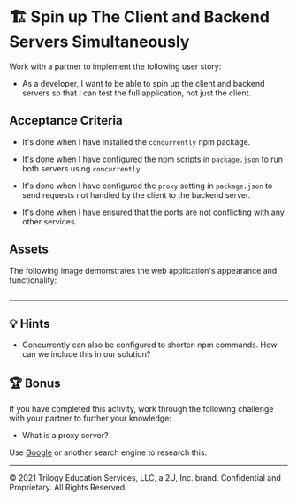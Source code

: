 # 🏗️  Spin up The Client and Backend Servers Simultaneously

Work with a partner to implement the following user story:

* As a developer, I want to be able to spin up the client and backend servers so that I can test the full application, not just the client.

## Acceptance Criteria

* It's done when I have installed the `concurrently` npm package.

* It's done when I have configured the npm scripts in `package.json` to run both servers using `concurrently`.

* It's done when I have configured the `proxy` setting in `package.json` to send requests not handled by the client to the backend server.

* It's done when I have ensured that the ports are not conflicting with any other services.

## Assets

The following image demonstrates the web application's appearance and functionality:

![]()

---

## 💡 Hints

* Concurrently can also be configured to shorten npm commands. How can we include this in our solution?

## 🏆 Bonus

If you have completed this activity, work through the following challenge with your partner to further your knowledge:

* What is a proxy server?

Use [Google](https://www.google.com) or another search engine to research this.

---
© 2021 Trilogy Education Services, LLC, a 2U, Inc. brand. Confidential and Proprietary. All Rights Reserved.
